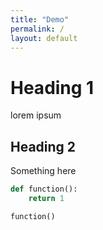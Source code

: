 ```yaml
---
title: "Demo"
permalink: /
layout: default
---
```


# Heading 1
lorem ipsum

## Heading 2
Something here

```python
def function():
    return 1

function()
```